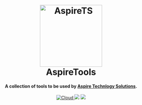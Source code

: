 
<h1 align="center">
  <br>
  <a href="http://www.aspirets.com/"><img src="https://www.aspirets.com/wp-content/themes/aspire/images/Aspire-logo-loop.gif" alt="AspireTS" width="200"></a>
  <br>
  AspireTools
  <br>
</h1>

<h4 align="center">A collection of tools to be used by <a href="http://www.aspirets.com/" target="_blank">Aspire Technlogy Solutions</a>.</h4>

<p align="center">
  <a href="https://www.aspirets.com/products-solutions/cloud/">
    <img src="https://www.aspirets.com/wp-content/uploads/2021/07/icon-cloudManaged-67x70.png"
         alt="Cloud">
  </a>
  <a href="https://www.aspirets.com/products-solutions/connectivity/"><img src="https://www.aspirets.com/wp-content/uploads/2021/07/icon-connectivity-70x70.png"></a>
  </a>
  <a href="https://www.aspirets.com/products-solutions/managed-services/">
    <img src="https://www.aspirets.com/wp-content/uploads/2021/07/icon-technicalSupport-70x70.png">
  </a>
</p>
<!--
<p align="center">
  <a href="#key-features">Key Features</a> •
  <a href="#how-to-use">How To Use</a> •
  <a href="#download">Download</a> •
  <a href="#credits">Credits</a> •
  <a href="#related">Related</a> •
  <a href="#license">License</a>
</p>
-->
<!--
![screenshot](https://raw.githubusercontent.com/amitmerchant1990/electron-markdownify/master/app/img/markdownify.gif)
  -->
<!--
## Key Features
  -->
<!--
* LivePreview - Make changes, See changes
  - Instantly see what your Markdown documents look like in HTML as you create them.
  -->
